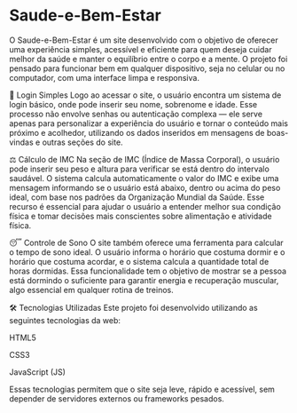 # Saude-e-Bem-Estar

O Saude-e-Bem-Estar é um site desenvolvido com o objetivo de oferecer uma experiência simples, acessível e eficiente para quem deseja cuidar melhor da saúde e manter o equilíbrio entre o corpo e a mente. O projeto foi pensado para funcionar bem em qualquer dispositivo, seja no celular ou no computador, com uma interface limpa e responsiva.

🔐 Login Simples
Logo ao acessar o site, o usuário encontra um sistema de login básico, onde pode inserir seu nome, sobrenome e idade. Esse processo não envolve senhas ou autenticação complexa — ele serve apenas para personalizar a experiência do usuário e tornar o conteúdo mais próximo e acolhedor, utilizando os dados inseridos em mensagens de boas-vindas e outras seções do site.

⚖️ Cálculo de IMC
Na seção de IMC (Índice de Massa Corporal), o usuário pode inserir seu peso e altura para verificar se está dentro do intervalo saudável. O sistema calcula automaticamente o valor do IMC e exibe uma mensagem informando se o usuário está abaixo, dentro ou acima do peso ideal, com base nos padrões da Organização Mundial da Saúde. Esse recurso é essencial para ajudar o usuário a entender melhor sua condição física e tomar decisões mais conscientes sobre alimentação e atividade física.

😴 Controle de Sono
O site também oferece uma ferramenta para calcular o tempo de sono ideal. O usuário informa o horário que costuma dormir e o horário que costuma acordar, e o sistema calcula a quantidade total de horas dormidas. Essa funcionalidade tem o objetivo de mostrar se a pessoa está dormindo o suficiente para garantir energia e recuperação muscular, algo essencial em qualquer rotina de treinos.

🛠️ Tecnologias Utilizadas
Este projeto foi desenvolvido utilizando as seguintes tecnologias da web:

HTML5

CSS3

JavaScript (JS)

Essas tecnologias permitem que o site seja leve, rápido e acessível, sem depender de servidores externos ou frameworks pesados.
